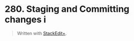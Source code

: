 # 280. Staging and Committing changes i


> Written with [StackEdit+](https://stackedit.net/).
<!--stackedit_data:
eyJoaXN0b3J5IjpbLTIxMDY3OTQ2MjJdfQ==
-->